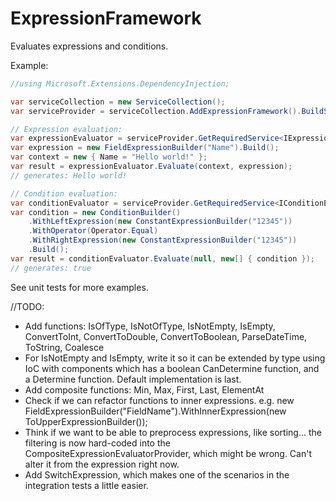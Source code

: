 # ExpressionFramework
Evaluates expressions and conditions.

Example:
```C#
//using Microsoft.Extensions.DependencyInjection;

var serviceCollection = new ServiceCollection();
var serviceProvider = serviceCollection.AddExpressionFramework().BuildServiceProvider();

// Expression evaluation:
var expressionEvaluator = serviceProvider.GetRequiredService<IExpressionEvaluator>();
var expression = new FieldExpressionBuilder("Name").Build();
var context = new { Name = "Hello world!" };
var result = expressionEvaluator.Evaluate(context, expression);
// generates: Hello world!

// Condition evaluation:
var conditionEvaluator = serviceProvider.GetRequiredService<IConditionEvaluator>();
var condition = new ConditionBuilder()
    .WithLeftExpression(new ConstantExpressionBuilder("12345"))
    .WithOperator(Operator.Equal)
    .WithRightExpression(new ConstantExpressionBuilder("12345"))
    .Build();
var result = conditionEvaluator.Evaluate(null, new[] { condition });
// generates: true
```

See unit tests for more examples.

//TODO:
- Add functions: IsOfType, IsNotOfType, IsNotEmpty, IsEmpty, ConvertToInt, ConvertToDouble, ConvertToBoolean, ParseDateTime, ToString, Coalesce
- For IsNotEmpty and IsEmpty, write it so it can be extended by type using IoC with components which has a boolean CanDetermine function, and a Determine function. Default implementation is last.
- Add composite functions: Min, Max, First, Last, ElementAt
- Check if we can refactor functions to inner expressions. e.g. new FieldExpressionBuilder("FieldName").WithInnerExpression(new ToUpperExpressionBuilder());
- Think if we want to be able to preprocess expressions, like sorting... the filtering is now hard-coded into the CompositeExpressionEvaluatorProvider, which might be wrong. Can't alter it from the expression right now.
- Add SwitchExpression, which makes one of the scenarios in the integration tests a little easier.